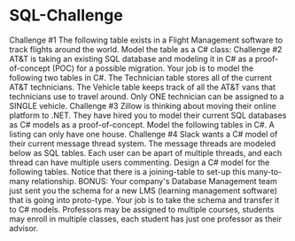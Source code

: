 # SQL-Challenge
Challenge #1
The following table exists in a Flight Management software to track flights around the world. Model the table as a C# class: 
Challenge #2
AT&T is taking an existing SQL database and modeling it in C# as a proof-of-concept (POC) for a possible migration. Your job is to model the following two tables in C#. The Technician table stores all of the current AT&T technicians. The Vehicle table keeps track of all the AT&T vans that technicians use to travel around. Only ONE technician can be assigned to a SINGLE vehicle. 
Challenge #3
Zillow is thinking about moving their online platform to .NET. They have hired you to model their current SQL databases as C# models as a proof-of-concept. Model the following tables in C#. A listing can only have one house. 
Challenge #4
Slack wants a C# model of their current message thread system. The message threads are modeled below as SQL tables. Each user can be apart of multiple threads, and each thread can have multiple users commenting. Design a C# model for the following tables. Notice that there is a joining-table to set-up this many-to-many relationship. 
BONUS:
Your company's Database Management team just sent you the schema for a new LMS (learning management software) that is going into proto-type. Your job is to take the schema and transfer it to C# models. Professors may be assigned to multiple courses, students may enroll in multiple classes, each student has just one professor as their advisor. 
